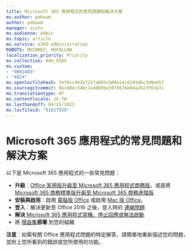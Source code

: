 ```yaml
---
title: Microsoft 365 應用程式的常見問題和解決方案
ms.author: pebaum
author: pebaum
manager: scotv
ms.audience: Admin
ms.topic: article
ms.service: o365-administration
ROBOTS: NOINDEX, NOFOLLOW
localization_priority: Priority
ms.collection: Adm_O365
ms.custom:
- "9002483"
- "4824"
ms.openlocfilehash: fef0cc942b7227a065cb00a14c6293dbc3d0ed5f
ms.sourcegitcommit: 8bc60ec34bc1e40685e3976576e04a2623f63a7c
ms.translationtype: HT
ms.contentlocale: zh-TW
ms.lasthandoff: 04/15/2021
ms.locfileid: "51817559"
---
```

# <a name="common-issues-and-resolutions-with-microsoft-365-apps"></a>Microsoft 365 應用程式的常見問題和解決方案

以下是 Microsoft 365 應用程式的一些常見問題：

- **升級**：[Office 家用版升級至 Microsoft 365 應用程式商務版](https://support.office.com/article/how-do-i-upgrade-office-ee68f6cf-422f-464a-82ec-385f65391350#OfficeVersion=Office_365_subscription)，或是將 [Microsoft 365 商務標準版升級至 Microsoft 365 商務進階版](https://docs.microsoft.com/microsoft-365/business/migrate-to-microsoft-365-business)
- **安裝與啟用**：啟用 [電腦版 Office](https://support.office.com/article/activate-office-5bd38f38-db92-448b-a982-ad170b1e187e) 或啟用 [Mac 版 Office](https://support.office.com/article/activate-office-for-mac-7f6646b1-bb14-422a-9ad4-a53410fcefb2)。
- **登入**：解決更新至 Office 2016 之後，登入時的 [連線問題](https://docs.microsoft.com/office365/troubleshoot/authentication/connection-issue-when-sign-in-office-2016)
- **解決**[ Microsoft 365 應用程式當機、停止回應或無法啟動](https://docs.microsoft.com/alchemyinsights/office-apps-don't-launch-start)
- 將 [增益集](https://docs.microsoft.com/microsoft-365/admin/manage/manage-deployment-of-add-ins?view=o365-worldwide)**部署** 到您的組織

**注意**：如需有關 Office 應用程式問題的特定解答，請簡單地重新描述您的問題，並附上您所看到的錯誤或您所使用的功能。
